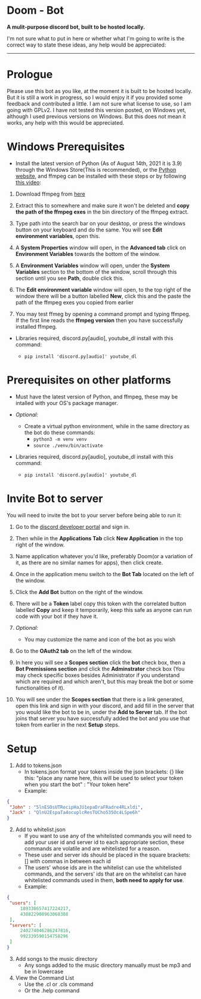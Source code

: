 # Doom - Bot
**A mulit-purpose discord bot, built to be hosted locally.**

I'm not sure what to put in here or whether what I'm going to write is the correct way to state these ideas, any help would be appreciated:
***


# Prologue
Please use this bot as you like, at the moment it is built to be hosted locally. But it is still a work in progress, so I would enjoy it if you provided some feedback and contributed a little. I am not sure what license to use, so I am going with GPLv2. I have not tested this version posted, on Windows yet, although I used previous versions on Windows. But this does not mean it works, any help with this would be appreciated.

# Windows Prerequisites
 * Install the latest version of Python (As of August 14th, 2021 it is 3.9) through the Windows Store(This is recommended), or the [Python website](https://www.python.org/downloads/), and ffmpeg can be installed with these steps or by following [this video](https://youtu.be/M_6_GbDc39Q?t=129):
1.  Download ffmpeg from [here](https://github.com/BtbN/FFmpeg-Builds/releases/download/autobuild-2021-08-14-12-36/ffmpeg-n4.4-80-gbf87bdd3f6-win64-gpl-4.4.zip)

2. Extract this to somewhere and make sure it won't be deleted and **copy the path of the ffmpeg exes** in the bin directory of the ffmpeg extract.

3. Type path into the search bar on your desktop, or press the windows button on your keyboard and do the same. You will see **Edit environment variables**, open this.

4. A **System Properties** window will open, in the **Advanced tab** click on **Environment Variables** towards the bottom of the window.

5. A **Environment Variables** window will open, under the **System Variables** section to the bottom of the window, scroll through this section until you see **Path**, double click this.

6. The **Edit environment variable** window will open, to the top right of the window there will be a button labelled **New**, click this and the paste the path of the ffmpeg exes you copied from earlier

7. You may test ffmeg by opening a command prompt and typing ffmpeg. If the first line reads the **ffmpeg version** then you have successfully installed ffmpeg.

* Libraries required, <span>discord.py<span>\[audio\], youtube_dl install with this command:
    * `pip install 'discord.py[audio]' youtube_dl`

# Prerequisites on other platforms
* Must have the latest version of Python, and ffmpeg, these may be intalled with your OS's package manager.
* _Optional:_
    *  Create a virtual python environment, while in the same directory as the bot do these commands:
        * `python3 -m venv venv`
        * `source ./venv/bin/activate`

* Libraries required, <span>discord.py<span>\[audio\], youtube_dl install with this command:
    * `pip install 'discord.py[audio]' youtube_dl`

# Invite Bot to server

You will need to invite the bot to your server before being able to run it:

1. Go to the [discord developer portal](https://discord.com/developers/applications) and sign in.

2. Then while in the **Applications Tab** click **New Application** in the top right of the window.

3. Name application whatever you'd like, preferably Doom(or a variation of it, as there are no similar names for apps), then click create.

4. Once in the application menu switch to the **Bot Tab** located on the left of the window.

5. Click the **Add Bot** button on the right of the window.

6. There will be a **Token** label copy this token with the correlated button labelled **Copy** and keep it temporarily, keep this safe as anyone can run code with your bot if they have it.

7. _Optional:_
    * You may customize the name and icon of the bot as you wish

8. Go to the **OAuth2 tab** on the left of the window.

9. In here you will see a **Scopes section** click the **bot** check box, then a **Bot Premissions section** and click the **Adminstrator** check box (You may check specific boxes besides Administrator if you understand which are required and which aren't, but this may break the bot or some functionalities of it).

10. You will see under the **Scopes section** that there is a link generated, open this link and sign in with your discord, and add fill in the server that you would like the bot to be in, under the **Add to Server** tab. If the bot joins that server you have successfully added the bot and you use that token from earlier in the next **Setup** steps.

# Setup
1. Add to tokens.json
    * In tokens.json format your tokens inside the json brackets: {} like this:
 "place any name here, this will be used to select your token when you start the bot" : "Your token here"
    * Example:
``` JSON 
{
 "John" : "5lnESOsUTRecipHaJU1epaDraFRadre4RLxldi",
 "Jack" : "QlnU2EspaTa4ocuplcResTUCho535Oc4LSpe6h"
}
```
2. Add to whitelist.json
    * If you want to use any of the whitelisted commands you will need to add your user id and server id to each appropriate section, these commands are volatile and are whitelisted for a reason.
    * These user and server ids should be placed in the square brackets: [] with commas in between each id
    * The users' whose ids are in the whitelist can use the whitelisted commands, and the servers' ids that are on the whitelist can have whitelisted commands used in them, **both need to apply for use**.
    * Example:
 ``` JSON
 {
  "users": [
      189338657417224217,
      438822908963068388
  ],
  "servers": [
      240274046286247816,
      992339590154758296
  ]
 }
 ```
3. Add songs to the music directory
    * Any songs added to the music directory manually must be mp3 and be in lowercase
4. View the Command List
    *  Use the .cl or .cls command
    * Or the .help command